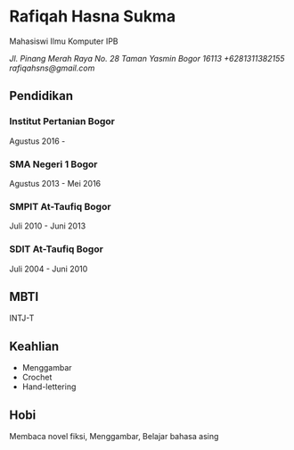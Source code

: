 # **Rafiqah Hasna Sukma**
Mahasiswi Ilmu Komputer IPB

_Jl. Pinang Merah Raya No. 28
Taman Yasmin Bogor 16113
+6281311382155
rafiqahsns@gmail.com_

## Pendidikan
### Institut Pertanian Bogor
Agustus 2016 -
### SMA Negeri 1 Bogor
Agustus 2013 - Mei 2016
### SMPIT At-Taufiq Bogor
Juli 2010 - Juni 2013
### SDIT At-Taufiq Bogor
Juli 2004 - Juni 2010

## MBTI
INTJ-T

## Keahlian
- Menggambar
- Crochet
- Hand-lettering

## Hobi
Membaca novel fiksi, Menggambar, Belajar bahasa asing
